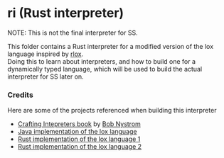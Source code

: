 # ri (Rust interpreter)
NOTE: This is not the final interpreter for SS.

This folder contains a Rust interpreter for a modified version of the lox language inspired by [rlox](https://github.com/julioolvr/rlox).  
Doing this to learn about interpreters, and how to build one for a dynamically typed language, which will be used to build the actual interpreter for SS later on.

<!-- @todo add instructions on how to run -->


### Credits
Here are some of the projects referenced when building this interpreter
- [Crafting Intepreters book](https://craftinginterpreters.com/) by [Bob Nystrom](https://github.com/munificent)
- [Java implementation of the lox language](https://github.com/munificent/craftinginterpreters/tree/master/java/com/craftinginterpreters/lox)
- [Rust implementation of the lox language 1](https://github.com/julioolvr/rlox)
- [Rust implementation of the lox language 2](https://github.com/epellis/rlox/)
